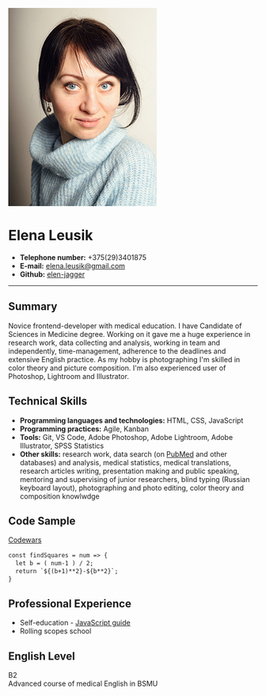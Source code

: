 ![Leusik Elena](/images/CV_Leusik.jpg)
# Elena Leusik
* **Telephone number:** +375(29)3401875
* **E-mail:** elena.leusik@gmail.com
* **Github:** [elen-jagger](https://github.com/elen-jagger)
---
## Summary
Novice frontend-developer with medical education. I have Candidate of Sciences in Medicine degree. Working on it gave me a huge experience in research work, data collecting and analysis, working in team and independently, time-management, adherence to the deadlines and extensive English practice. As my hobby is photographing I'm skilled in color theory and picture composition. I'm also experienced user of Photoshop, Lightroom and Illustrator.
## Technical Skills
* **Programming languages and technologies:** HTML, CSS, JavaScript
* **Programming practices:** Agile, Kanban
* **Tools:** Git, VS Code, Adobe Photoshop, Adobe Lightroom, Adobe Illustrator, SPSS Statistics
* **Other skills:** research work, data search (on [PubMed](https://pubmed.ncbi.nlm.nih.gov/) and other databases) and analysis, medical statistics, medical translations, research articles writing, presentation making and public speaking, mentoring and supervising of junior researchers, blind typing (Russian keyboard layout), photographing and photo editing, color theory and composition knowlwdge
## Code Sample
[Codewars](https://www.codewars.com/kata/60908bc1d5811f0025474291)
```
const findSquares = num => {
  let b = ( num-1 ) / 2;
  return `${(b+1)**2}-${b**2}`;
}
```
## Professional Experience
* Self-education - [JavaScript guide](https://learn.javascript.ru/)
* Rolling scopes school
## English Level
B2  
Advanced course of medical English in BSMU